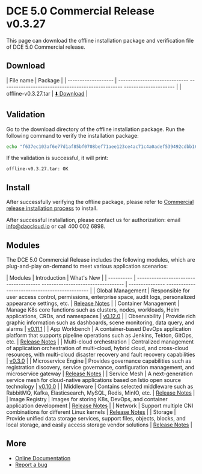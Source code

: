 # DCE 5.0 Commercial Release v0.3.27

This page can download the offline installation package and verification file of DCE 5.0 Commercial release.

## Download

| File name | Package |
| ------------------- | ----------------------------- -------------------------------------------------- --------------------- |
| offline-v0.3.27.tar | [:arrow_down: Download](https://proxy-qiniu-download-public.daocloud.io/DaoCloud_Enterprise/dce5/offline-v0.3.27.tar) |

## Validation

Go to the download directory of the offline installation package. Run the following command to verify the installation package:

```sh
echo "f637ec103af6e77d1af85bf0708bef71aee123ce4ac71c4a0adef539492cdbb1661a479d3e999cd51aa7cb47d49e001565908b237ef7999140e3435f6219bb08 offline -v0.3.27.tar" | sha512sum -c
```

If the validation is successful, it will print:

```none
offline-v0.3.27.tar: OK
```

## Install

After successfully verifying the offline package, please refer to [Commercial release installation process](../../install/commercial/start-install.md) to install.

After successful installation, please contact us for authorization: email info@daocloud.io or call 400 002 6898.

## Modules

The DCE 5.0 Commercial Release includes the following modules, which are plug-and-play on-demand to meet various application scenarios:

| Modules | Introduction | What's New |
| ---------- | -------------------------------------- ---------------------------------- | --------------- ---------------------------------------------- |
| Global Management | Responsible for user access control, permissions, enterprise space, audit logs, personalized appearance settings, etc. | [Release Notes](../../release/rn5.0.md#_4) |
| Container Management | Manage K8s core functions such as clusters, nodes, workloads, Helm applications, CRDs, and namespaces | [v0.12.0](../../kpanda/intro/release-notes.md#v0120) |
| Observability | Provide rich graphic information such as dashboards, scene monitoring, data query, and alarms | [v0.11.1](../../insight/intro/releasenote.md#v0111) |
| App Workbench | A container-based DevOps application platform that supports pipeline operations such as Jenkins, Tekton, GitOps, etc. | [Release Notes](../../amamba/intro/release-notes.md) |
| Multi-cloud orchestration | Centralized management of application orchestration of multi-cloud, hybrid cloud, and cross-cloud resources, with multi-cloud disaster recovery and fault recovery capabilities | [v0.3.0](../../kairship/intro/release-notes.md) |
| Microservice Engine | Provides governance capabilities such as registration discovery, service governance, configuration management, and microservice gateway | [Release Notes](../../release/rn5.0.md) |
| Service Mesh | A next-generation service mesh for cloud-native applications based on Istio open source technology | [v0.10.0](../../mspider/intro/release-notes.md) |
| Middleware | Contains selected middleware such as RabbitMQ, Kafka, Elasticsearch, MySQL, Redis, MinIO, etc. | [Release Notes](../../release/rn5.0.md) |
| Image Registry | Images for storing K8s, DevOps, and container application development | [Release Notes](../../release/rn5.0.md) |
| Network | Support multiple CNI combinations for different Linux kernels | [Release Notes](../../release/rn5.0.md) |
| Storage | Provide unified data storage services, support files, objects, blocks, and local storage, and easily access storage vendor solutions | [Release Notes](../../release/rn5.0.md) |

## More

- [Online Documentation](../../dce/what.md)
- [Report a bug](https://github.com/DaoCloud/DaoCloud-docs/issues)
